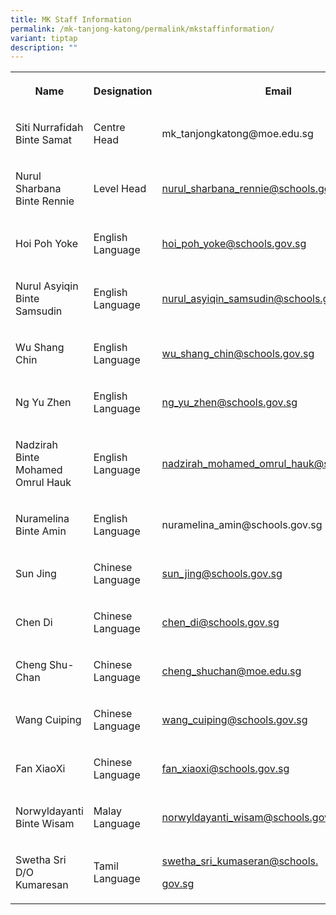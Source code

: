 ```yaml
---
title: MK Staff Information
permalink: /mk-tanjong-katong/permalink/mkstaffinformation/
variant: tiptap
description: ""
---
```

<table style="minWidth: 75px">
<colgroup>
<col>
<col>
<col>
</colgroup>
<tbody>
<tr>
<th rowspan="1" colspan="1">
<p>Name</p>
</th>
<th rowspan="1" colspan="1">
<p>Designation</p>
</th>
<th rowspan="1" colspan="1">
<p>Email</p>
</th>
</tr>
<tr>
<td rowspan="1" colspan="1">
<p>Siti Nurrafidah Binte Samat</p>
</td>
<td rowspan="1" colspan="1">
<p>Centre Head</p>
</td>
<td rowspan="1" colspan="1">
<p><a rel="noopener noreferrer nofollow" target="_blank">mk_tanjongkatong@moe.edu.sg</a>
</p>
</td>
</tr>
<tr>
<td rowspan="1" colspan="1">
<p>Nurul Sharbana Binte Rennie</p>
<p></p>
</td>
<td rowspan="1" colspan="1">
<p>Level Head</p>
</td>
<td rowspan="1" colspan="1">
<p><a href="mailto:nurul_sharbana_rennie@schools.gov.sg" rel="noopener noreferrer nofollow" target="_blank">nurul_sharbana_rennie@schools.gov.sg</a>
</p>
</td>
</tr>
<tr>
<td rowspan="1" colspan="1">
<p>Hoi Poh Yoke</p>
</td>
<td rowspan="1" colspan="1">
<p>English Language</p>
</td>
<td rowspan="1" colspan="1">
<p><a href="mailto:hoi_poh_yoke@schools.gov.sg%20" rel="noopener noreferrer nofollow" target="_blank">hoi_poh_yoke@schools.gov.sg</a>
</p>
</td>
</tr>
<tr>
<td rowspan="1" colspan="1">
<p>Nurul Asyiqin Binte Samsudin</p>
</td>
<td rowspan="1" colspan="1">
<p>English Language</p>
</td>
<td rowspan="1" colspan="1">
<p><a href="mailto:nurul_asyiqin_samsudin@schools.gov.sg%20" rel="noopener noreferrer nofollow" target="_blank">nurul_asyiqin_samsudin@schools.gov.sg</a>
</p>
</td>
</tr>
<tr>
<td rowspan="1" colspan="1">
<p>Wu Shang Chin</p>
</td>
<td rowspan="1" colspan="1">
<p>English Language</p>
</td>
<td rowspan="1" colspan="1">
<p><a href="mailto:wu_shang_chin@schools.gov.sg" rel="noopener noreferrer nofollow" target="_blank">wu_shang_chin@schools.gov.sg</a>
</p>
</td>
</tr>
<tr>
<td rowspan="1" colspan="1">
<p>Ng Yu Zhen</p>
</td>
<td rowspan="1" colspan="1">
<p>English Language</p>
</td>
<td rowspan="1" colspan="1">
<p><a href="mailto:ng_yu_zhen@schools.gov.sg" rel="noopener noreferrer nofollow" target="_blank">ng_yu_zhen@schools.gov.sg</a>
</p>
</td>
</tr>
<tr>
<td rowspan="1" colspan="1">
<p>Nadzirah Binte Mohamed Omrul Hauk</p>
</td>
<td rowspan="1" colspan="1">
<p>English Language</p>
</td>
<td rowspan="1" colspan="1">
<p><a href="mailto:nadzirah_mohamed_omrul_hauk@schools.gov.sg" rel="noopener noreferrer nofollow" target="_blank">nadzirah_mohamed_omrul_hauk@schools.gov.sg</a>
</p>
</td>
</tr>
<tr>
<td rowspan="1" colspan="1">
<p>Nuramelina Binte Amin</p>
</td>
<td rowspan="1" colspan="1">
<p>English Language</p>
</td>
<td rowspan="1" colspan="1">
<p><a rel="noopener noreferrer nofollow" target="_blank">nuramelina_amin@schools.gov.sg</a>
</p>
</td>
</tr>
<tr>
<td rowspan="1" colspan="1">
<p>Sun Jing</p>
</td>
<td rowspan="1" colspan="1">
<p>Chinese Language</p>
</td>
<td rowspan="1" colspan="1">
<p><a href="mailto:sun_jing@schools.gov.sg%20" rel="noopener noreferrer nofollow" target="_blank">sun_jing@schools.gov.sg</a>
</p>
</td>
</tr>
<tr>
<td rowspan="1" colspan="1">
<p>Chen Di</p>
</td>
<td rowspan="1" colspan="1">
<p>Chinese Language</p>
</td>
<td rowspan="1" colspan="1">
<p><a href="mailto:chen_di@schools.gov.sg%20" rel="noopener noreferrer nofollow" target="_blank">chen_di@schools.gov.sg</a>
</p>
</td>
</tr>
<tr>
<td rowspan="1" colspan="1">
<p>Cheng Shu-Chan</p>
</td>
<td rowspan="1" colspan="1">
<p>Chinese Language</p>
</td>
<td rowspan="1" colspan="1">
<p><a href="mailto:cheng_shuchan@moe.edu.sg" rel="noopener noreferrer nofollow" target="_blank">cheng_shuchan@moe.edu.sg</a>
</p>
</td>
</tr>
<tr>
<td rowspan="1" colspan="1">
<p>Wang Cuiping</p>
</td>
<td rowspan="1" colspan="1">
<p>Chinese Language</p>
</td>
<td rowspan="1" colspan="1">
<p><a href="mailto:wang_cuiping@schools.gov.sg%20" rel="noopener noreferrer nofollow" target="_blank">wang_cuiping@schools.gov.sg</a>
</p>
</td>
</tr>
<tr>
<td rowspan="1" colspan="1">
<p>Fan XiaoXi</p>
</td>
<td rowspan="1" colspan="1">
<p>Chinese Language</p>
</td>
<td rowspan="1" colspan="1">
<p><a href="mailto:fan_xiaoxi@schools.gov.sg%20" rel="noopener noreferrer nofollow" target="_blank">fan_xiaoxi@schools.gov.sg</a>
</p>
</td>
</tr>
<tr>
<td rowspan="1" colspan="1">
<p>Norwyldayanti Binte Wisam</p>
</td>
<td rowspan="1" colspan="1">
<p>Malay Language</p>
</td>
<td rowspan="1" colspan="1">
<p><a href="mailto:norwyidayanti_wisam@schools.gov.sg%20" rel="noopener noreferrer nofollow" target="_blank">norwyldayanti_wisam@schools.gov.sg</a>
</p>
</td>
</tr>
<tr>
<td rowspan="1" colspan="1">
<p>Swetha Sri D/O Kumaresan</p>
</td>
<td rowspan="1" colspan="1">
<p>Tamil Language</p>
</td>
<td rowspan="1" colspan="1">
<p><a href="mailto:swetha_sri_kumaseran@schools.gov.sg%20" rel="noopener noreferrer nofollow" target="_blank">swetha_sri_kumaseran@schools.</a>
</p>
<p><a href="mailto:swetha_sri_kumaseran@schools.gov.sg%20" rel="noopener noreferrer nofollow" target="_blank">gov.sg</a>
</p>
</td>
</tr>
</tbody>
</table>
<p></p>